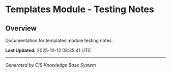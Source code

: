 # Templates Module - Testing Notes

## Overview
Documentation for templates module testing notes.

**Last Updated:** 2025-10-12 08:35:41 UTC

---
*Generated by CIS Knowledge Base System*